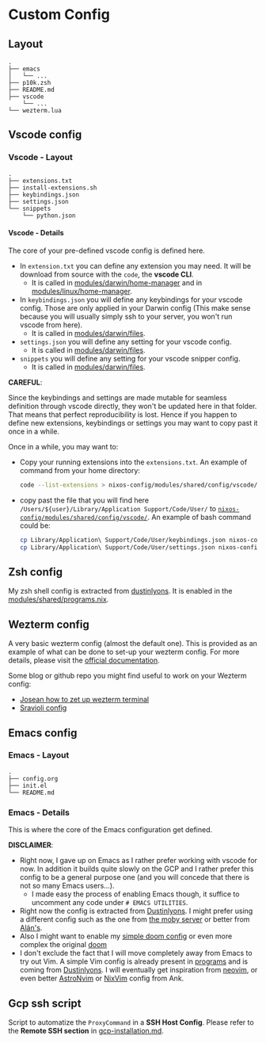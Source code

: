 # Custom Config

## Layout

```text
.
├── emacs
│   └── ...
├── p10k.zsh
├── README.md
├── vscode
    └── ...
└── wezterm.lua
```

## Vscode config

### Vscode - Layout

```text
.
├── extensions.txt
├── install-extensions.sh
├── keybindings.json
├── settings.json
└── snippets
    └── python.json
```

#### Vscode - Details

The core of your pre-defined vscode config is defined here.

+ In `extension.txt` you can define any extension you may need. It will be download from source with the `code`, the **vscode CLI**.
  + It is called in [modules/darwin/home-manager](./../../darwin/home-manager.nix#L47-L50) and in [modules/linux/home-manager](./../../linux/home-manager.nix#L27-L30).
+ In `keybindings.json` you will define any keybindings for your vscode config. Those are only applied in your Darwin config (This make sense because you will usually simply ssh to your server, you won't run vscode from here).
  + It is called in [modules/darwin/files](./../../darwin/files.nix#L27-L31).
+ `settings.json` you will define any setting for your vscode config.
  + It is called in [modules/darwin/files](./../../darwin/files.nix#L32-L36).
+ `snippets` you will define any setting for your vscode snipper config.
  + It is called in [modules/darwin/files](./../../darwin/files.nix#L38-L49).

**CAREFUL**:

Since the keybindings and settings are made mutable for seamless definition through vscode directly, they won't be updated here in that folder. That means that perfect reproducibility is lost. Hence if you happen to define new extensions, keybindings or settings you may want to copy past it once in a while.

Once in a while, you may want to:

+ Copy your running extensions into the `extensions.txt`. An example of command from your home directory:

    ```bash
    code --list-extensions > nixos-config/modules/shared/config/vscode/extensions.txt
    ```

+ copy past the file that you will find here `/Users/${user}/Library/Application Support/Code/User/` to [`nixos-config/modules/shared/config/vscode/`](./vscode/keybindings.json). An example of bash command could be:

    ```bash
    cp Library/Application\ Support/Code/User/keybindings.json nixos-config/modules/shared/config/vscode/keybindings.json
    cp Library/Application\ Support/Code/User/settings.json nixos-config/modules/shared/config/vscode/settings.json
    ```

## Zsh config

My zsh shell config is extracted from [dustinlyons](https://github.com/dustinlyons/nixos-config/tree/main/modules/shared/config). It is enabled in the [modules/shared/programs.nix](./../programs.nix#L15-L17).

## Wezterm config

A very basic wezterm config (almost the default one). This is provided as an example of what can be done to set-up your wezterm config. For more details, please visit the [official documentation](https://wezterm.org/config/files.html).

Some blog or github repo you might find useful to work on your Wezterm config:

+ [Josean how to zet up wezterm terminal](https://www.josean.com/posts/how-to-setup-wezterm-terminal)
+ [Sravioli config](https://github.com/sravioli/wezterm)

## Emacs config

### Emacs - Layout

```text
.
├── config.org
├── init.el
└── README.md
```

### Emacs - Details

This is where the core of the Emacs configuration get defined.

**DISCLAIMER**:

+ Right now, I gave up on Emacs as I rather prefer working with vscode for now. In addition it builds quite slowly on the GCP and I rather prefer this config to be a general purpose one (and you will concede that there is not so many Emacs users...).
  + I made easy the process of enabling Emacs though, it suffice to uncomment any code under `# EMACS UTILITIES`.
+ Right now the config is extracted from [Dustinlyons](https://github.com/dustinlyons/nixos-config/tree/main/modules/shared/config/emacs). I might prefer using a different config such as the one from [the moby server](https://github.com/HugoHakem/nix-configs) or better from [Alán's](https://github.com/afermg/nix-configs).
+ Also I might want to enable my [simple doom config](https://github.com/HugoHakem/doom) or even more complex the original [doom](https://github.com/doomemacs/doomemacs)
+ I don't exclude the fact that I will move completely away from Emacs to try out Vim. A simple Vim config is already present in [programs](./../programs.nix#L59) and is coming from [Dustinlyons](https://github.com/dustinlyons/nixos-config/blob/main/modules/shared/home-manager.nix#L100C3-L208). I will eventually get inspiration from [neovim](https://github.com/neovim/neovim), or even better [AstroNvim](https://github.com/AstroNvim/AstroNvim) or [NixVim](https://github.com/leoank/neusis/tree/67fb98c19cffa1e21af03e042b20a2d611ce4c72/homes/common/dev/nixvim) config from Ank.

## Gcp ssh script

Script to automatize the `ProxyCommand` in a **SSH Host Config**. Please refer to the **Remote SSH section** in [gcp-installation.md](./../../../gcp-installation.md#remote-ssh).
